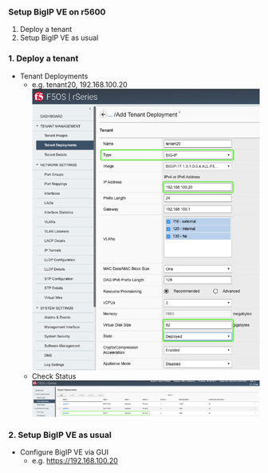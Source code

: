 ### Setup BigIP VE on r5600
1. Deploy a tenant
2. Setup BigIP VE as usual

### 1. Deploy a tenant
+ Tenant Deployments
  + e.g. tenant20, 192.168.100.20  
  ![alt text](image-23.png)
  + Check Status
  ![alt text](image-24.png)

### 2. Setup BigIP VE as usual
+ Configure BigIP VE via GUI
  + e.g. https://192.168.100.20

